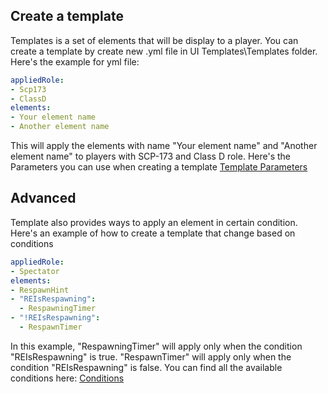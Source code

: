 ## Create a template
Templates is a set of elements that will be display to a player.  You can create a template by create new .yml file in UI Templates\Templates folder.
Here's the example for yml file:
```yml
appliedRole:
- Scp173
- ClassD
elements:
- Your element name
- Another element name
```
This will apply the elements with name "Your element name" and "Another element name" to players with SCP-173 and Class D role.
Here's the Parameters you can use when creating a template
[Template Parameters](./Resources/TemplateParameters.md)

## Advanced
Template also provides ways to apply an element in certain condition.
Here's an example of how to create a template that change based on conditions
```yml
appliedRole:
- Spectator
elements:
- RespawnHint
- "REIsRespawning":
  - RespawningTimer
- "!REIsRespawning":
  - RespawnTimer
  ```
  In this example, "RespawningTimer" will apply only when the condition "REIsRespawning" is true. "RespawnTimer" will apply only when the condition "REIsRespawning" is false.
  You can find all the available conditions here:
  [Conditions](./Resources/Conditions.md)
